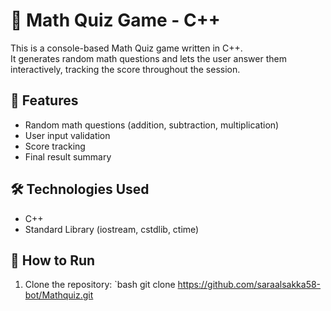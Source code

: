 # 🧮 Math Quiz Game - C++

This is a console-based Math Quiz game written in C++.  
It generates random math questions and lets the user answer them interactively, tracking the score throughout the session.

## 🎯 Features
- Random math questions (addition, subtraction, multiplication)
- User input validation
- Score tracking
- Final result summary

## 🛠️ Technologies Used
- C++
- Standard Library (iostream, cstdlib, ctime)

## 🚀 How to Run
1. Clone the repository:
   `bash
   git clone https://github.com/saraalsakka58-bot/Mathquiz.git
